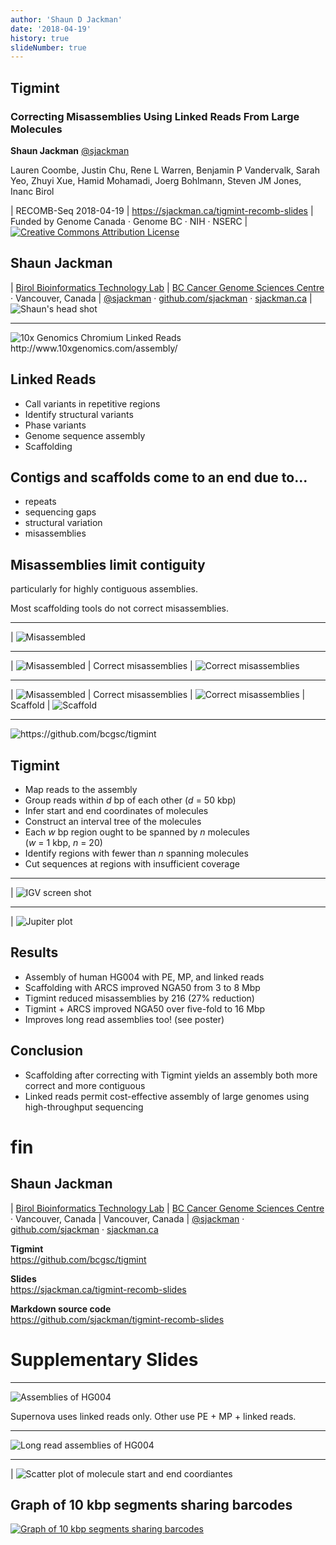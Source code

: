 ```yaml
---
author: 'Shaun D Jackman'
date: '2018-04-19'
history: true
slideNumber: true
---
```


## Tigmint

### Correcting Misassemblies Using Linked Reads From Large Molecules

**Shaun Jackman** [\@sjackman][]

Lauren Coombe, Justin Chu, Rene L Warren, Benjamin P Vandervalk, Sarah Yeo, Zhuyi Xue, Hamid Mohamadi, Joerg Bohlmann, Steven JM Jones, Inanc Birol

| RECOMB-Seq 2018-04-19
| <https://sjackman.ca/tigmint-recomb-slides>
| Funded by Genome Canada &middot; Genome BC &middot; NIH &middot; NSERC
| [![Creative Commons Attribution License](images/cc-by.png)][cc-by]

[\@sjackman]: http://twitter.com/sjackman
[cc-by]: http://creativecommons.org/licenses/by/4.0/

## Shaun Jackman

| [Birol Bioinformatics Technology Lab](http://www.birollab.ca)
| [BC Cancer Genome Sciences Centre](http://bcgsc.ca) &middot; Vancouver, Canada
| [\@sjackman][] &middot; [github.com/sjackman](https://github.com/sjackman) &middot; [sjackman.ca](http://sjackman.ca)
| ![Shaun's head shot](images/sjackman.jpg)

----------------------------------------

![10x Genomics Chromium Linked Reads <http://www.10xgenomics.com/assembly/>](images/10xgenomics.png)

## Linked Reads

- Call variants in repetitive regions
- Identify structural variants
- Phase variants
- Genome sequence assembly
- Scaffolding

## Contigs and scaffolds come to an end due to...

- repeats
- sequencing gaps
- structural variation
- misassemblies

## Misassemblies limit contiguity

particularly for highly contiguous assemblies.

Most scaffolding tools do not correct misassemblies.

----------------------------------------

| ![Misassembled](images/diagram-1.png)

----------------------------------------

| ![Misassembled](images/diagram-1.png)
| Correct misassemblies
| ![Correct misassemblies](images/diagram-2.png)

----------------------------------------

| ![Misassembled](images/diagram-1.png)
| Correct misassemblies
| ![Correct misassemblies](images/diagram-2.png)
| Scaffold
| ![Scaffold](images/diagram-3.png)

----------------------------------------

![<https://github.com/bcgsc/tigmint>](images/tigmint-logo.png)

## Tigmint

- Map reads to the assembly
- Group reads within *d* bp of each other (*d* = 50 kbp)
- Infer start and end coordinates of molecules
- Construct an interval tree of the molecules
- Each *w* bp region ought to be spanned by *n* molecules \
  (*w* = 1 kbp, *n* = 20)
- Identify regions with fewer than *n* spanning molecules
- Cut sequences at regions with insufficient coverage

----------------------------------------

| ![IGV screen shot](images/10824873:254952.png)

----------------------------------------

| ![Jupiter plot](images/jupiter.png)

## Results

- Assembly of human HG004 with PE, MP, and linked reads
- Scaffolding with ARCS improved NGA50 from 3 to 8 Mbp
- Tigmint reduced misassemblies by 216 (27% reduction)
- Tigmint + ARCS improved NGA50 over five-fold to 16 Mbp
- Improves long read assemblies too! (see poster)

## Conclusion

- Scaffolding after correcting with Tigmint yields an assembly both more correct and more contiguous
- Linked reads permit cost-effective assembly of large genomes using high-throughput sequencing

fin
================================================================================

## Shaun Jackman

| [Birol Bioinformatics Technology Lab](http://www.birollab.ca)
| [BC Cancer Genome Sciences Centre](http://bcgsc.ca) &middot; Vancouver, Canada
| Vancouver, Canada
| [\@sjackman][] &middot; [github.com/sjackman](https://github.com/sjackman) &middot; [sjackman.ca](http://sjackman.ca)

**Tigmint** \
<https://github.com/bcgsc/tigmint>

**Slides** \
<https://sjackman.ca/tigmint-recomb-slides>

**Markdown source code** \
<https://github.com/sjackman/tigmint-recomb-slides>

Supplementary Slides
================================================================================

----------------------------------------

![Assemblies of HG004](images/metrics.png)

Supernova uses linked reads only.
Other use PE + MP + linked reads.

----------------------------------------

![Long read assemblies of HG004](images/metrics-sms.png)

----------------------------------------

| ![Scatter plot of molecule start and end coordiantes](images/scatterplot.png)

## Graph of 10 kbp segments sharing barcodes

[![Graph of 10 kbp segments sharing barcodes](images/segments-graph.png)](images/segments-graph.pdf)
